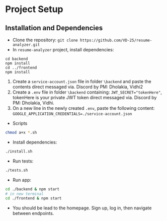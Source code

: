 # Project Setup

## Installation and Dependencies

- Clone the repository: `git clone https://github.com/VD-25/resume-analyzer.git`
- In ```resume-analyzer``` project, install dependencies:
```
cd backend
npm install
cd ../frontend
npm install
```
1. Create a ```service-account.json``` file in folder ```\backend``` and paste the contents direct messaged via. Discord by PM: Dholakia, Vidhi2
2. Create a ```.env``` file in folder ```\backend``` containing: ```JWT_SECRET="tokenHere"```, tokenHere is your private JWT token direct messaged via. Discord by PM: Dholakia, Vidhi.
3. On a new line in the newly created ```.env```, paste the following content: ```GOOGLE_APPLICATION_CREDENTIALS=./service-account.json```

- Scripts

```bash
chmod a+x *.sh
```

- Install dependencies:
```bash
./install.sh
```

- Run tests:
```bash
./tests.sh
```

- Run app:
```bash
cd ./backend & npm start
# in new terminal
cd ./frontend & npm start
```
- You should be lead to the homepage. Sign up, log in, then navigate between endpoints.

